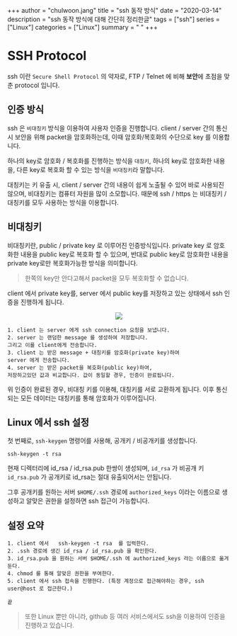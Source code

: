 +++ 
author = "chulwoon.jang" 
title = "ssh 동작 방식" 
date = "2020-03-14" 
description = "ssh 동작 방식에 대해 간단히 정리한글" 
tags = ["ssh"] 
series = ["Linux"] 
categories = ["Linux"] 
summary = " "
+++

# SSH Protocol

ssh 이란  `Secure Shell Protocol` 의 약자로,  FTP / Telnet 에 비해 **보안**에 초점을 맞춘  protocol 입니다. 

## 인증 방식

ssh 은 `비대칭키` 방식을 이용하여 사용자 인증을 진행합니다.  client / server 간의 통신 시 보안을 위해 packet을 암호화하는데, 이때 암호화/복호화의 수단으로 key 를 이용합니다.  

하나의 key로 암호화 / 복호화를 진행하는 방식을 `대칭키`,  하나의 key로 암호화한 내용을, 다른 key로 복호화 할 수 있는 방식을 `비대칭키`라 말합니다.

대칭키는 키 유출 시, client / server 간의 내용이 쉽게 노출될 수 있어 바로 사용되진 않으며,  비대칭키는 컴퓨터 자원을 많이 소모합니다. 때문에 ssh / https 는  비대칭키 / 대칭키를  모두 사용하는 방식을 이용합니다.

## 비대칭키

비대칭키란, public / private key 로 이루어진 인증방식입니다. private key 로 암호화한 내용을 public key로 복호화 할 수 있으며, 반대로 public key로 암호화한 내용을 private key로만 복호화가능한 방식을 의미합니다. 

> 한쪽의 key만 안다고해서 packet을 모두 복호화할 수 없습니다.

client 에서 private key를,  server 에서 public key를 저장하고 있는 상태에서 ssh 인증을 진행하게 됩니다.

<center>
    <img src="/images/ssh-key-auth-flow.png">
</center>


    1. client 는 server 에게 ssh connection 요청을 보냅니다.
    2. server 는 랜덤한 message 를 생성하여 저장합니다.
    그리고 이를 client에게 전송합니다.
    3. client 는 받은 message + 대칭키를 암호화(private key)하여
    server 에게 전송합니다.
    4. server 는 받은 packet을 복호화(public key)하여, 
    저장하고있던 값과 비교합니다. 값이 동일할 경우, 인증이 완료됩니다.


위 인증이 완료된 경우,  비대칭 키를 이용해, 대칭키를 서로 교환하게 됩니다.  이후 통신되는 모든 데이터는 대칭키를 통해 암호화가 이루어집니다.

## Linux 에서 ssh 설정

첫 번째로, `ssh-keygen` 명령어를 사용해, 공개키 / 비공개키를 생성합니다.

    ssh-keygen -t rsa 

현재 디렉터리에 id_rsa / id_rsa.pub 한쌍이 생성되며, `id_rsa` 가 비공개 키 `id_rsa.pub`  가 공개키로 id_rsa는 절대 유출되어서는 안됩니다. 

그후  공개키를 원하는 서버 `$HOME/.ssh` 경로에  `authorized_keys` 이라는 이름으로 생성하고 알맞은 권한을 설정하면 ssh 접근이 가능합니다. 

## 설정 요약

    1. client 에서   ssh-keygen -t rsa  를 입력한다.
    2. .ssh 경로에 생긴 id_rsa / id_rsa.pub 을 확인한다.
    3. id_rsa.pub 을 원하는 서버 $HOME/.ssh 에 authorized_keys 라는 이름으로 옮겨둔다.
    4. chmod 를 통해 알맞은 권한을 부여한다.
    5. client 에서 ssh 접속을 진행한다. (특정 계정으로 접근해야하는 경우, ssh user@host 로 접근한다.)
    
    끝  

> 또한 Linux 뿐만 아니라, github 등 여러 서비스에서도 ssh을 이용하여 인증을 진행하고 있습니다.